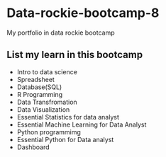 # Data-rockie-bootcamp-8
My portfolio in data rockie bootcamp

## List my learn in this bootcamp

- Intro to data science
- Spreadsheet
- Database(SQL)
- R Programming
- Data Transfromation
- Data Visualization
- Essential Statistics for data analyst
- Essential Machine Learning for Data Analyst
- Python programmimg
- Essential Python for Data analyst
- Dashboard
